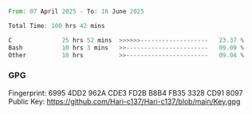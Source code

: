 <!--START_SECTION:waka-->

```rust
From: 07 April 2025 - To: 16 June 2025

Total Time: 100 hrs 42 mins

C              25 hrs 52 mins  >>>>>>-------------------   23.37 %
Bash           10 hrs 3 mins   >>-----------------------   09.09 %
Other          10 hrs          >>-----------------------   09.04 %
```

<!--END_SECTION:waka-->

### GPG <br />
Fingerprint:     6995 4DD2 962A CDE3 FD2B B8B4 FB35 3328 CD91 8097 <br />
Public Key:      https://github.com/Hari-c137/Hari-c137/blob/main/Key.gpg
